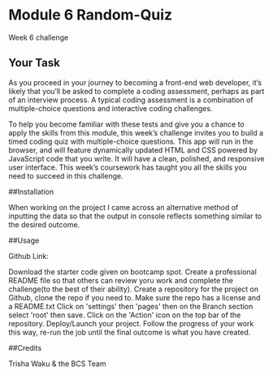 # Module 6 Random-Quiz
Week 6 challenge
## Your Task

As you proceed in your journey to becoming a front-end web developer, it’s likely that you’ll be asked to complete a coding assessment, perhaps as part of an interview process. A typical coding assessment is a combination of multiple-choice questions and interactive coding challenges. 

To help you become familiar with these tests and give you a chance to apply the skills from this module, this week’s challenge invites you to build a timed coding quiz with multiple-choice questions. This app will run in the browser, and will feature dynamically updated HTML and CSS powered by JavaScript code that you write. It will have a clean, polished, and responsive user interface. This week’s coursework has taught you all the skills you need to succeed in this challenge.

##Installation

When working on the project I came across an alternative method of inputting the data so that the output in console reflects something similar to the desired outcome.

##Usage

Github Link:

Download the starter code given on bootcamp spot.
Create a professional README file so that others can review yoru work and complete the challenge(to the best of their ability).
Create a repository for the project on Github, clone the repo if you need to.
Make sure the repo has a license and a README.txt
Click on 'settings' then 'pages' then on the Branch section select 'root' then save.
Click on the 'Action' icon on the top bar of the repository.
Deploy/Launch your project.
Follow the progress of your work this way, re-run the job until the final outcome is what you have created.

##Credits

Trisha Waku & the BCS Team
